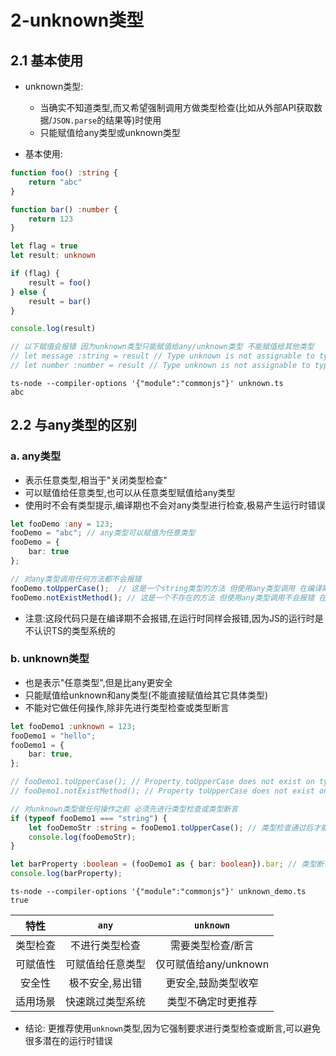 # 2-unknown类型

## 2.1 基本使用

- unknown类型:
  - 当确实不知道类型,而又希望强制调用方做类型检查(比如从外部API获取数据/`JSON.parse`的结果等)时使用
  - 只能赋值给any类型或unknown类型

- 基本使用:

```typescript
function foo() :string {
    return "abc"
}

function bar() :number {
    return 123
}

let flag = true
let result: unknown

if (flag) {
    result = foo()
} else {
    result = bar()
}

console.log(result)

// 以下赋值会报错 因为unknown类型只能赋值给any/unknown类型 不能赋值给其他类型
// let message :string = result // Type unknown is not assignable to type string
// let number :number = result // Type unknown is not assignable to type number
```

```
ts-node --compiler-options '{"module":"commonjs"}' unknown.ts
abc
```

## 2.2 与any类型的区别

### a. any类型

- 表示任意类型,相当于"关闭类型检查"
- 可以赋值给任意类型,也可以从任意类型赋值给any类型
- 使用时不会有类型提示,编译期也不会对any类型进行检查,极易产生运行时错误

```typescript
let fooDemo :any = 123;
fooDemo = "abc"; // any类型可以赋值为任意类型
fooDemo = {
    bar: true
};

// 对any类型调用任何方法都不会报错
fooDemo.toUpperCase();  // 这是一个string类型的方法 但使用any类型调用 在编译期不会报错(因为编译期不检查any类型)
fooDemo.notExistMethod(); // 这是一个不存在的方法 但使用any类型调用不会报错 在编译期不会报错(因为编译期不检查any类型)
```

- 注意:这段代码只是在编译期不会报错,在运行时同样会报错,因为JS的运行时是不认识TS的类型系统的

### b. unknown类型

- 也是表示"任意类型",但是比any更安全 
- 只能赋值给unknown和any类型(不能直接赋值给其它具体类型)
- 不能对它做任何操作,除非先进行类型检查或类型断言

```typescript
let fooDemo1 :unknown = 123;
fooDemo1 = "hello";
fooDemo1 = {
    bar: true,
};

// fooDemo1.toUpperCase(); // Property toUpperCase does not exist on type unknown
// fooDemo1.notExistMethod(); // Property toUpperCase does not exist on type unknown

// 对unknown类型做任何操作之前 必须先进行类型检查或类型断言
if (typeof fooDemo1 === "string") {
    let fooDemoStr :string = fooDemo1.toUpperCase(); // 类型检查通过后才能调用toUpperCase方法
    console.log(fooDemoStr);
}

let barProperty :boolean = (fooDemo1 as { bar: boolean}).bar; // 类型断言通过后才能访问bar属性
console.log(barProperty);
```

```
ts-node --compiler-options '{"module":"commonjs"}' unknown_demo.ts
true
```

|  特性  |  `any`   |    `unknown`     |
|:----:|:--------:|:----------------:|
| 类型检查 | 不进行类型检查  |    需要类型检查/断言     |
| 可赋值性 | 可赋值给任意类型 | 仅可赋值给any/unknown |
| 安全性  | 极不安全,易出错 |    更安全,鼓励类型收窄    |
| 适用场景 | 快速跳过类型系统 |    类型不确定时更推荐     |

- 结论: 更推荐使用`unknown`类型,因为它强制要求进行类型检查或断言,可以避免很多潜在的运行时错误
